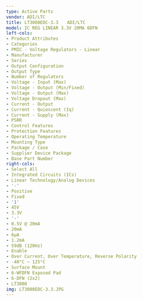 ```yaml
---
type: Active Parts
vendor: ADI/LTC
title: LT3008EDC-3.3　　ADI/LTC
model: IC REG LINEAR 3.3V 20MA 6DFN
left-cols:
- Product Attributes
- Categories
- PMIC - Voltage Regulators - Linear
- Manufacturer
- Series
- Output Configuration
- Output Type
- Number of Regulators
- Voltage - Input (Max)
- Voltage - Output (Min/Fixed)
- Voltage - Output (Max)
- Voltage Dropout (Max)
- Current - Output
- Current - Quiescent (Iq)
- Current - Supply (Max)
- PSRR
- Control Features
- Protection Features
- Operating Temperature
- Mounting Type
- Package / Case
- Supplier Device Package
- Base Part Number
right-cols:
- Select All
- Integrated Circuits (ICs)
- Linear Technology/Analog Devices
- '-'
- Positive
- Fixed
- '1'
- 45V
- 3.3V
- '-'
- 0.5V @ 20mA
- 20mA
- 6µA
- 1.2mA
- 59dB (120Hz)
- Enable
- Over Current, Over Temperature, Reverse Polarity
- -40°C ~ 125°C
- Surface Mount
- 6-WFDFN Exposed Pad
- 6-DFN (2x2)
- LT3008
img: LT3008EDC-3.3.JPG
---
```

